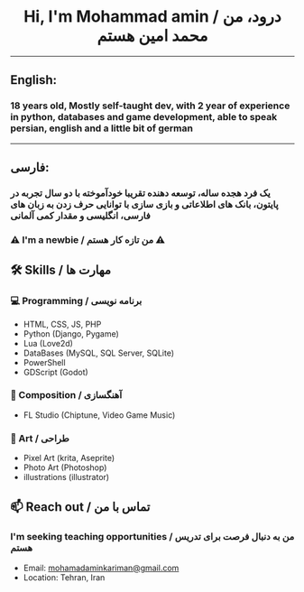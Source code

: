 <h1 
  align="center"
> Hi, I'm Mohammad amin / درود، من محمد امین هستم </h1>
<hr>
<h2

> English:
<h3

>18 years old, Mostly self-taught dev, with 2 year of experience in python, databases and game development, able to speak persian, english and a little bit of german
<hr>

## فارسی:
### یک فرد هجده ساله، توسعه دهنده تقریبا خودآموخته با دو سال تجربه در پایتون، بانک های اطلاعاتی و بازی سازی با توانایی حرف زدن به زبان های فارسی، انگلیسی و مقدار کمی آلمانی
### ⚠ I'm a newbie / من تازه کار هستم ⚠
<!--
## ⭐ Best projects / برترین پروژه ها
-->
## 🛠 Skills / مهارت ها
### 💻 Programming / برنامه نویسی
- HTML, CSS, JS, PHP
- Python (Django, Pygame)
- Lua (Love2d)
- DataBases (MySQL, SQL Server, SQLite)
- PowerShell
- GDScript (Godot)
### 🎵 Composition / آهنگسازی
- FL Studio (Chiptune, Video Game Music)
### 🎨 Art / طراحی
- Pixel Art (krita, Aseprite)
- Photo Art (Photoshop)
- illustrations (illustrator)
## 📫 Reach out / تماس با من
### I'm seeking teaching opportunities / من به دنبال فرصت برای تدریس هستم
- Email: mohamadaminkariman@gmail.com
- Location: Tehran, Iran 

<!--
**MohammadAminKariman/MohammadAminKariman** is a ✨ _special_ ✨ repository because its `README.md` (this file) appears on your GitHub profile.

Here are some ideas to get you started:

- 🔭 I’m currently working on ...
- 🌱 I’m currently learning ...
- 👯 I’m looking to collaborate on ...
- 🤔 I’m looking for help with ...
- 💬 Ask me about ...
- 📫 How to reach me: ...
- 😄 Pronouns: ...
- ⚡ Fun fact: ...
-->
